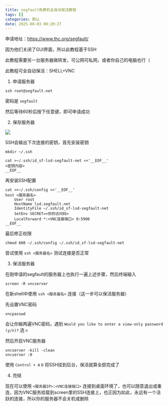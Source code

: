 ```yaml
---
title: segfault免费机全自动保活教程
tags: []
categories: 默认
date: 2025-08-03 00:20:27
---
```


申请地址：https://www.thc.org/segfault/

因为他们关闭了GUI界面，所以此教程基于SSH

此教程需要另一台服务器做转发，可公网可私网，或者你自己的电脑也行（

此教程可全自动保活：SHELL+VNC

1. 申请服务器

```shell
ssh root@segfault.net
```

密码是 `segfault`

然后等待60秒后按下任意键，即可申请成功

2. 保存服务器

![](https://s.rmimg.com/original/2X/6/691f6633562b4e1155c2ad95ddee1e2687ae7b2a.png)

SSH会输出下次连接的密钥，首先安装密钥

```shell
mkdir ~/.ssh
```

```shell
cat >~/.ssh/id_sf-lsd-segfault-net <<'__EOF__'
<密钥内容>
__EOF__
```

再安装SSH配置

```
cat >>~/.ssh/config <<'__EOF__'
host <服务器名>
    User root
    HostName lsd.segfault.net
    IdentityFile ~/.ssh/id_sf-lsd-segfault-net
    SetEnv SECRET=<你的访问码>
    LocalForward *:<VNC连接端口> 0:5900
__EOF__
```

最后修正权限

```shell
chmod 600 ~/.ssh/config ~/.ssh/id_sf-lsd-segfault-net
```

尝试使用 `ssh <服务器名>` 测试连接是否正常

3. 保活服务器

在刚申请的segfault的服务器上也执行一遍上述步骤，然后终端输入

```shell
screen -R vncserver
```

在新shell中使用 `ssh <服务器名>` 连接（这一步可以保活服务器）

先设置VNC密码

```shell
vncpasswd
```

会让你输两遍VNC密码，遇到 `Would you like to enter a view-only password (y/n)?` 选 `n`

然后开启VNC服务器

```shell
vncserver -kill -clean
vncserver :0
```

使用 `Control + A` `D` 将SSH挂到后台，保活就算全部完成了

4. 完结

现在可以使用 `<服务器IP>:<VNC连接端口>` 连接到桌面环境了，也可以随意退出或重连，因为VNC服务挂载到screen里的SSH连接上，也正因为如此，永远有一个活跃的连接，所以你的服务器不会关机或删除
